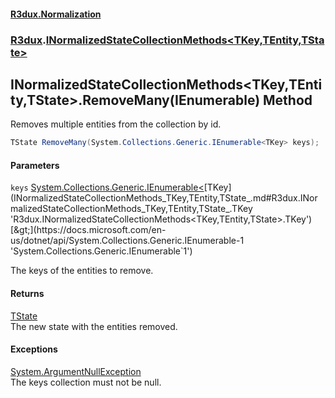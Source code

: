 #### [R3dux.Normalization](R3dux.Normalization.md 'R3dux.Normalization')
### [R3dux](R3dux.Normalization.md#R3dux 'R3dux').[INormalizedStateCollectionMethods&lt;TKey,TEntity,TState&gt;](INormalizedStateCollectionMethods_TKey,TEntity,TState_.md 'R3dux.INormalizedStateCollectionMethods<TKey,TEntity,TState>')

## INormalizedStateCollectionMethods<TKey,TEntity,TState>.RemoveMany(IEnumerable<TKey>) Method

Removes multiple entities from the collection by id.

```csharp
TState RemoveMany(System.Collections.Generic.IEnumerable<TKey> keys);
```
#### Parameters

<a name='R3dux.INormalizedStateCollectionMethods_TKey,TEntity,TState_.RemoveMany(System.Collections.Generic.IEnumerable_TKey_).keys'></a>

`keys` [System.Collections.Generic.IEnumerable&lt;](https://docs.microsoft.com/en-us/dotnet/api/System.Collections.Generic.IEnumerable-1 'System.Collections.Generic.IEnumerable`1')[TKey](INormalizedStateCollectionMethods_TKey,TEntity,TState_.md#R3dux.INormalizedStateCollectionMethods_TKey,TEntity,TState_.TKey 'R3dux.INormalizedStateCollectionMethods<TKey,TEntity,TState>.TKey')[&gt;](https://docs.microsoft.com/en-us/dotnet/api/System.Collections.Generic.IEnumerable-1 'System.Collections.Generic.IEnumerable`1')

The keys of the entities to remove.

#### Returns
[TState](INormalizedStateCollectionMethods_TKey,TEntity,TState_.md#R3dux.INormalizedStateCollectionMethods_TKey,TEntity,TState_.TState 'R3dux.INormalizedStateCollectionMethods<TKey,TEntity,TState>.TState')  
The new state with the entities removed.

#### Exceptions

[System.ArgumentNullException](https://docs.microsoft.com/en-us/dotnet/api/System.ArgumentNullException 'System.ArgumentNullException')  
The keys collection must not be null.